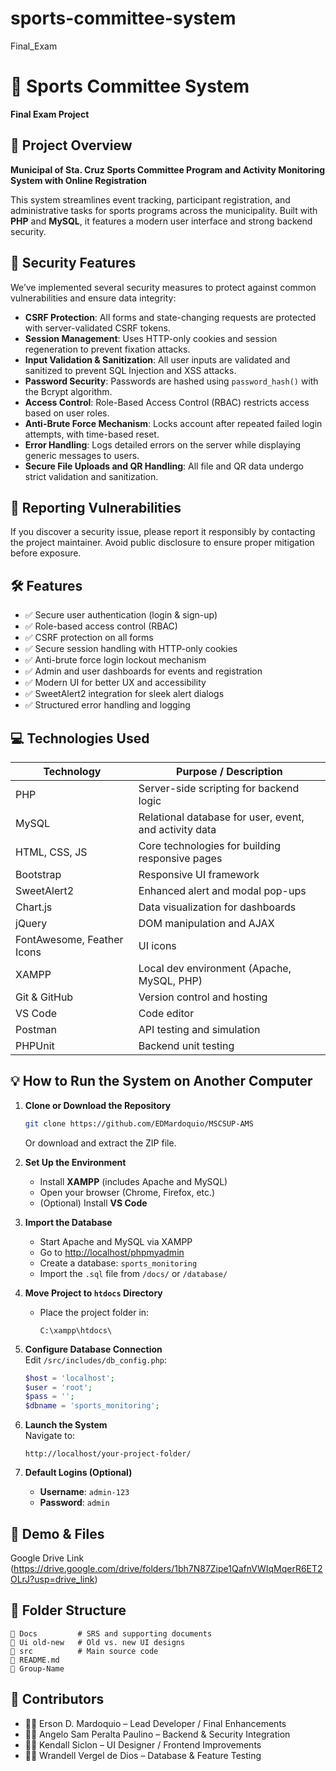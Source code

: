 # sports-committee-system
Final_Exam

# 🏀 Sports Committee System  
**Final Exam Project**

## 📌 Project Overview  
**Municipal of Sta. Cruz Sports Committee Program and Activity Monitoring System with Online Registration**

This system streamlines event tracking, participant registration, and administrative tasks for sports programs across the municipality. Built with **PHP** and **MySQL**, it features a modern user interface and strong backend security.

## 🔐 Security Features  
We’ve implemented several security measures to protect against common vulnerabilities and ensure data integrity:

- **CSRF Protection**: All forms and state-changing requests are protected with server-validated CSRF tokens.  
- **Session Management**: Uses HTTP-only cookies and session regeneration to prevent fixation attacks.  
- **Input Validation & Sanitization**: All user inputs are validated and sanitized to prevent SQL Injection and XSS attacks.  
- **Password Security**: Passwords are hashed using `password_hash()` with the Bcrypt algorithm.  
- **Access Control**: Role-Based Access Control (RBAC) restricts access based on user roles.  
- **Anti-Brute Force Mechanism**: Locks account after repeated failed login attempts, with time-based reset.  
- **Error Handling**: Logs detailed errors on the server while displaying generic messages to users.  
- **Secure File Uploads and QR Handling**: All file and QR data undergo strict validation and sanitization.

## 📣 Reporting Vulnerabilities  
If you discover a security issue, please report it responsibly by contacting the project maintainer. Avoid public disclosure to ensure proper mitigation before exposure.

## 🛠 Features  
- ✅ Secure user authentication (login & sign-up)  
- ✅ Role-based access control (RBAC)  
- ✅ CSRF protection on all forms  
- ✅ Secure session handling with HTTP-only cookies  
- ✅ Anti-brute force login lockout mechanism  
- ✅ Admin and user dashboards for events and registration  
- ✅ Modern UI for better UX and accessibility  
- ✅ SweetAlert2 integration for sleek alert dialogs  
- ✅ Structured error handling and logging  

## 💻 Technologies Used  
| Technology        | Purpose / Description                                |
|-------------------|------------------------------------------------------|
| PHP               | Server-side scripting for backend logic              |
| MySQL             | Relational database for user, event, and activity data |
| HTML, CSS, JS     | Core technologies for building responsive pages      |
| Bootstrap         | Responsive UI framework                              |
| SweetAlert2       | Enhanced alert and modal pop-ups                     |
| Chart.js          | Data visualization for dashboards                    |
| jQuery            | DOM manipulation and AJAX                            |
| FontAwesome, Feather Icons | UI icons                                   |
| XAMPP             | Local dev environment (Apache, MySQL, PHP)           |
| Git & GitHub      | Version control and hosting                          |
| VS Code           | Code editor                                          |
| Postman           | API testing and simulation                           |
| PHPUnit           | Backend unit testing                                 |

## 💡 How to Run the System on Another Computer

1. **Clone or Download the Repository**  
   ```bash
   git clone https://github.com/EDMardoquio/MSCSUP-AMS
   ```
   Or download and extract the ZIP file.

2. **Set Up the Environment**  
   - Install **XAMPP** (includes Apache and MySQL)  
   - Open your browser (Chrome, Firefox, etc.)  
   - (Optional) Install **VS Code**  

3. **Import the Database**  
   - Start Apache and MySQL via XAMPP  
   - Go to [http://localhost/phpmyadmin](http://localhost/phpmyadmin)  
   - Create a database: `sports_monitoring`  
   - Import the `.sql` file from `/docs/` or `/database/`

4. **Move Project to `htdocs` Directory**  
   - Place the project folder in:  
     ```
     C:\xampp\htdocs\
     ```

5. **Configure Database Connection**  
   Edit `/src/includes/db_config.php`:
   ```php
   $host = 'localhost';
   $user = 'root';
   $pass = '';
   $dbname = 'sports_monitoring';
   ```

6. **Launch the System**  
   Navigate to:  
   ```
   http://localhost/your-project-folder/
   ```

7. **Default Logins (Optional)**  
   - **Username**: `admin-123`  
   - **Password**: `admin`  

## 📂 Demo & Files  
Google Drive Link (https://drive.google.com/drive/folders/1bh7N87Zipe1QafnVWIqMqerR6ET2OLrJ?usp=drive_link)

## 🧩 Folder Structure  
```
📁 Docs         # SRS and supporting documents  
📁 Ui old-new   # Old vs. new UI designs  
📁 src          # Main source code  
📄 README.md  
📄 Group-Name
```

## 👥 Contributors  
- 👨‍💻 Erson D. Mardoquio – Lead Developer / Final Enhancements  
- 👨‍💻 Angelo Sam Peralta Paulino – Backend & Security Integration  
- 👨‍💻 Kendall Siclon – UI Designer / Frontend Improvements  
- 👨‍💻 Wrandell Vergel de Dios – Database & Feature Testing  

